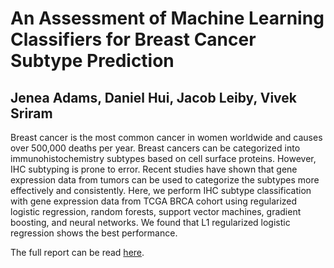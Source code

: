 # An Assessment of Machine Learning Classifiers for Breast Cancer Subtype Prediction
## Jenea Adams, Daniel Hui, Jacob Leiby, Vivek Sriram


Breast cancer is the most common cancer in women worldwide and causes over 500,000 deaths per year. Breast cancers can be categorized into immunohistochemistry subtypes based on cell surface proteins. However, IHC subtyping is prone to error. Recent studies have shown that gene expression data from tumors can be used to categorize the subtypes more effectively and consistently. Here, we perform IHC subtype classification with gene expression data from TCGA BRCA cohort using regularized logistic regression, random forests, support vector machines, gradient boosting, and neural networks. We found that L1 regularized logistic regression shows the best performance.

The full report can be read [here](https://github.com/jeneaadams/machine-learning-bc-classification/blob/main/Full%20Report%20Draft%20.pdf). 


